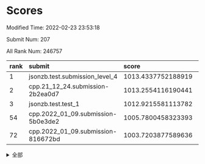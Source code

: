 # Scores

Modified Time: 2022-02-23 23:53:18

Submit Num: 207

All Rank Num: 246757

| rank |               submit               |       score        |       sigma        | pk_num |
| :--- | :--------------------------------- | :----------------- | :----------------- | :----- |
| 1    | jsonzb.test.submission_level_4     | 1013.4337752188919 | 0.801329859378283  | 4768   |
| 2    | cpp.21_12_24.submission-2b2ea0d7   | 1013.2554116190441 | 0.7704278071439883 | 4771   |
| 3    | jsonzb.test.test_1                 | 1012.9215581113782 | 0.790251020555241  | 4759   |
| 54   | cpp.2022_01_09.submission-5b0e3de2 | 1005.7800458323393 | 0.7237329057268447 | 4767   |
| 72   | cpp.2022_01_09.submission-816672bd | 1003.7203877589636 | 0.705654816154424  | 4764   |


<details>
<summary>全部</summary>

| rank |                 submit                 |       score        |       sigma        | pk_num |
| :--- | :------------------------------------- | :----------------- | :----------------- | :----- |
| 1    | jsonzb.test.submission_level_4         | 1013.4337752188919 | 0.801329859378283  | 4768   |
| 2    | cpp.21_12_24.submission-2b2ea0d7       | 1013.2554116190441 | 0.7704278071439883 | 4771   |
| 3    | jsonzb.test.test_1                     | 1012.9215581113782 | 0.790251020555241  | 4759   |
| 4    | gobigger.level_3.submission_level_3_39 | 1012.239618336635  | 0.7765456889226543 | 4767   |
| 5    | gobigger.level_3.submission_level_3_24 | 1012.0203394722677 | 0.7842088579700766 | 4768   |
| 6    | gobigger.level_3.submission_level_3_8  | 1011.8958155502565 | 0.7781459495697184 | 4767   |
| 7    | gobigger.level_3.submission_level_3_14 | 1011.2382976090807 | 0.759499807481299  | 4769   |
| 8    | gobigger.level_3.submission_level_3_30 | 1011.2306912562086 | 0.7680434360296552 | 4767   |
| 9    | gobigger.level_3.submission_level_3_25 | 1011.0787121378895 | 0.7723599947746252 | 4770   |
| 10   | gobigger.level_3.submission_level_3_36 | 1011.0526090073766 | 0.7671563969725804 | 4777   |
| 11   | gobigger.level_3.submission_level_3_1  | 1010.9700395607283 | 0.755360912395637  | 4772   |
| 12   | gobigger.level_3.submission_level_3_41 | 1010.6540233851894 | 0.753138836211715  | 4766   |
| 13   | gobigger.level_3.submission_level_3_21 | 1010.6484205621488 | 0.7576475010348295 | 4765   |
| 14   | gobigger.level_3.submission_level_3_11 | 1010.5917454926696 | 0.7763762824576118 | 4771   |
| 15   | gobigger.level_3.submission_level_3_34 | 1010.5815992986719 | 0.7630251379260883 | 4769   |
| 16   | gobigger.level_3.submission_level_3_32 | 1010.533088498914  | 0.7499834128188873 | 4764   |
| 17   | gobigger.level_3.submission_level_3_18 | 1010.2204842440176 | 0.7596406511959507 | 4764   |
| 18   | gobigger.level_3.submission_level_3_27 | 1010.1448809376482 | 0.7760364524878709 | 4765   |
| 19   | gobigger.level_3.submission_level_3_48 | 1010.0855510184317 | 0.7871142427221623 | 4770   |
| 20   | gobigger.level_3.submission_level_3_20 | 1010.073821493601  | 0.7617363697632649 | 4772   |
| 21   | gobigger.level_3.submission_level_3_38 | 1010.032473754662  | 0.7729377121798947 | 4764   |
| 22   | gobigger.level_3.submission_level_3_13 | 1010.0269374531105 | 0.7545056308554108 | 4767   |
| 23   | gobigger.level_3.submission_level_3_35 | 1009.9936225088878 | 0.7839402247932472 | 4770   |
| 24   | gobigger.level_3.submission_level_3_5  | 1009.9057209028476 | 0.7453240415253078 | 4767   |
| 25   | gobigger.level_3.submission_level_3_22 | 1009.851333132351  | 0.752064138740202  | 4769   |
| 26   | gobigger.level_3.submission_level_3_9  | 1009.8219788508909 | 0.7493245730056554 | 4768   |
| 27   | gobigger.level_3.submission_level_3_4  | 1009.7104979900272 | 0.7478465064510622 | 4770   |
| 28   | gobigger.level_3.submission_level_3_47 | 1009.7013538531071 | 0.7563198482683163 | 4767   |
| 29   | gobigger.level_3.submission_level_3_26 | 1009.6366873104516 | 0.7547323073090138 | 4769   |
| 30   | gobigger.level_3.submission_level_3_10 | 1009.5644682332185 | 0.7581012855711002 | 4764   |
| 31   | gobigger.level_3.submission_level_3_42 | 1009.5415610726222 | 0.7641956993810132 | 4769   |
| 32   | gobigger.level_3.submission_level_3_0  | 1009.5313210261904 | 0.7482885724446994 | 4771   |
| 33   | gobigger.level_3.submission_level_3_31 | 1009.5237342016441 | 0.7566753275467418 | 4769   |
| 34   | gobigger.level_3.submission_level_3_37 | 1009.4975287575344 | 0.7472601346664633 | 4767   |
| 35   | gobigger.level_3.submission_level_3_43 | 1009.4965849127327 | 0.7506381995463932 | 4773   |
| 36   | gobigger.level_3.submission_level_3_40 | 1009.4957232312279 | 0.7508340581771012 | 4775   |
| 37   | gobigger.level_3.submission_level_3_6  | 1009.4719287549536 | 0.7698305009088254 | 4771   |
| 38   | gobigger.level_3.submission_level_3_28 | 1009.4166601829669 | 0.7399141759313824 | 4770   |
| 39   | gobigger.level_3.submission_level_3_44 | 1009.3160320095304 | 0.7432726516173251 | 4766   |
| 40   | gobigger.level_3.submission_level_3_33 | 1009.2032702437842 | 0.7485521273038059 | 4771   |
| 41   | gobigger.level_3.submission_level_3_23 | 1009.1744347564185 | 0.7512130641286319 | 4770   |
| 42   | gobigger.level_3.submission_level_3_15 | 1009.1206060648673 | 0.7386650287898584 | 4769   |
| 43   | gobigger.level_3.submission_level_3_3  | 1009.1161012537755 | 0.7344481167874142 | 4767   |
| 44   | gobigger.level_3.submission_level_3_46 | 1009.0824095262614 | 0.7499217332887683 | 4762   |
| 45   | gobigger.level_3.submission_level_3_2  | 1009.0063848673603 | 0.7496650803462683 | 4764   |
| 46   | gobigger.level_3.submission_level_3_49 | 1008.9680553741972 | 0.7545457209745732 | 4768   |
| 47   | gobigger.level_3.submission_level_3_12 | 1008.8907823560829 | 0.7510568400283975 | 4766   |
| 48   | gobigger.level_3.submission_level_3_17 | 1008.8486467866638 | 0.7502735770969694 | 4772   |
| 49   | gobigger.level_3.submission_level_3_45 | 1008.7079094209698 | 0.7445832036394102 | 4766   |
| 50   | gobigger.level_3.submission_level_3_7  | 1008.682328499001  | 0.7543894350352129 | 4770   |
| 51   | gobigger.level_3.submission_level_3_16 | 1008.5860561526825 | 0.7358116851952333 | 4769   |
| 52   | gobigger.level_3.submission_level_3_29 | 1008.3414189635408 | 0.7440499795517804 | 4766   |
| 53   | gobigger.level_3.submission_level_3_19 | 1008.1245940715249 | 0.7306170370246624 | 4769   |
| 54   | cpp.2022_01_09.submission-5b0e3de2     | 1005.7800458323393 | 0.7237329057268447 | 4767   |
| 55   | gobigger.level_1.submission_level_1_26 | 1004.8321584592023 | 0.7201551147056737 | 4773   |
| 56   | gobigger.level_1.submission_level_1_23 | 1004.7594261590523 | 0.7379328063137234 | 4769   |
| 57   | gobigger.level_1.submission_level_1_33 | 1004.67688831417   | 0.7243201471499625 | 4773   |
| 58   | gobigger.level_1.submission_level_1_43 | 1004.590505165036  | 0.7102114158055254 | 4768   |
| 59   | gobigger.level_1.submission_level_1_13 | 1004.3511079756178 | 0.727288740999196  | 4770   |
| 60   | gobigger.level_1.submission_level_1_8  | 1004.2044500158199 | 0.7165271197942115 | 4777   |
| 61   | gobigger.level_1.submission_level_1_0  | 1004.1860213310015 | 0.7083518610961169 | 4771   |
| 62   | gobigger.level_1.submission_level_1_4  | 1004.1510999418982 | 0.722909479778447  | 4772   |
| 63   | gobigger.level_1.submission_level_1_28 | 1004.0935233143914 | 0.712832766046472  | 4769   |
| 64   | gobigger.level_1.submission_level_1_48 | 1003.9475447547417 | 0.7036703666215313 | 4765   |
| 65   | gobigger.level_1.submission_level_1_3  | 1003.9130984253318 | 0.7233103404195328 | 4764   |
| 66   | gobigger.level_1.submission_level_1_31 | 1003.9001631031198 | 0.7143866486332593 | 4764   |
| 67   | gobigger.level_1.submission_level_1_6  | 1003.8613827365099 | 0.7234269561685825 | 4768   |
| 68   | gobigger.level_1.submission_level_1_25 | 1003.8563376991772 | 0.727820381838288  | 4771   |
| 69   | gobigger.level_1.submission_level_1_38 | 1003.8133093037246 | 0.7262266007401471 | 4766   |
| 70   | gobigger.level_1.submission_level_1_20 | 1003.81073186534   | 0.7247140812298364 | 4765   |
| 71   | gobigger.level_1.submission_level_1_46 | 1003.7892928043005 | 0.7218065483179142 | 4771   |
| 72   | cpp.2022_01_09.submission-816672bd     | 1003.7203877589636 | 0.705654816154424  | 4764   |
| 73   | gobigger.level_1.submission_level_1_5  | 1003.6713120607056 | 0.7244702244001068 | 4771   |
| 74   | gobigger.level_1.submission_level_1_29 | 1003.6373505717107 | 0.720561683011138  | 4770   |
| 75   | gobigger.level_1.submission_level_1_44 | 1003.5442549704353 | 0.7131732404042669 | 4770   |
| 76   | gobigger.level_1.submission_level_1_27 | 1003.512992905894  | 0.7097265873898644 | 4763   |
| 77   | gobigger.level_1.submission_level_1_30 | 1003.3780689689423 | 0.7138199492521391 | 4768   |
| 78   | gobigger.level_1.submission_level_1_47 | 1003.357479339745  | 0.7150507793260695 | 4764   |
| 79   | gobigger.level_1.submission_level_1_24 | 1003.3298212552602 | 0.7177533041205215 | 4771   |
| 80   | gobigger.level_1.submission_level_1_12 | 1003.3138078038521 | 0.7097307687830902 | 4767   |
| 81   | gobigger.level_1.submission_level_1_2  | 1003.3134560468534 | 0.7079131328615266 | 4767   |
| 82   | gobigger.level_1.submission_level_1_39 | 1003.2863405191079 | 0.7082140034490529 | 4769   |
| 83   | gobigger.level_1.submission_level_1_35 | 1003.2840730572037 | 0.723853397681558  | 4771   |
| 84   | gobigger.level_1.submission_level_1_17 | 1003.2757704298601 | 0.7202785660243758 | 4767   |
| 85   | gobigger.level_1.submission_level_1_21 | 1003.1916071837248 | 0.7262530483203864 | 4768   |
| 86   | gobigger.level_1.submission_level_1_11 | 1003.1419808526593 | 0.7153174357688519 | 4769   |
| 87   | gobigger.level_1.submission_level_1_32 | 1003.1254417319706 | 0.7171715874475264 | 4764   |
| 88   | gobigger.level_1.submission_level_1_34 | 1003.0486098791363 | 0.7132961286986921 | 4767   |
| 89   | gobigger.level_1.submission_level_1_1  | 1003.0171295777997 | 0.7155213076886111 | 4770   |
| 90   | gobigger.level_1.submission_level_1_16 | 1002.924333049809  | 0.713518643101545  | 4764   |
| 91   | gobigger.level_1.submission_level_1_42 | 1002.8941085789485 | 0.7151603384056106 | 4764   |
| 92   | gobigger.level_1.submission_level_1_7  | 1002.8727853139319 | 0.7247080427081121 | 4767   |
| 93   | gobigger.level_1.submission_level_1_41 | 1002.8691618727054 | 0.7226095224243896 | 4771   |
| 94   | gobigger.level_1.submission_level_1_14 | 1002.865622469683  | 0.7102560180314587 | 4765   |
| 95   | gobigger.level_1.submission_level_1_10 | 1002.849395847729  | 0.7099613354224179 | 4770   |
| 96   | gobigger.level_1.submission_level_1_9  | 1002.82401364605   | 0.707529338973955  | 4773   |
| 97   | gobigger.level_1.submission_level_1_22 | 1002.6880002760329 | 0.70302520941175   | 4768   |
| 98   | gobigger.level_1.submission_level_1_15 | 1002.576570724726  | 0.7198352022247    | 4765   |
| 99   | gobigger.level_1.submission_level_1_37 | 1002.5728880125836 | 0.7131604326446465 | 4760   |
| 100  | gobigger.level_1.submission_level_1_49 | 1002.5583924419474 | 0.7157226322873023 | 4776   |
| 101  | gobigger.level_1.submission_level_1_45 | 1002.5392254719341 | 0.7222348221283656 | 4770   |
| 102  | gobigger.level_1.submission_level_1_19 | 1002.5146189583252 | 0.7122625328820485 | 4770   |
| 103  | gobigger.level_1.submission_level_1_36 | 1002.5000542373747 | 0.7173187675894096 | 4769   |
| 104  | gobigger.level_1.submission_level_1_18 | 1001.9874556876986 | 0.710652539384568  | 4771   |
| 105  | gobigger.level_1.submission_level_1_40 | 1001.5868163556212 | 0.7046231715358141 | 4770   |
| 106  | gobigger.random.submission_random_40   | 997.2890006556555  | 0.7127944576286965 | 4765   |
| 107  | gobigger.random.submission_random_7    | 997.0372332760621  | 0.7100057945552842 | 4766   |
| 108  | gobigger.random.submission_random_10   | 996.8812258798899  | 0.6959990019936912 | 4768   |
| 109  | gobigger.random.submission_random_27   | 996.7563324799103  | 0.7059688934179186 | 4770   |
| 110  | gobigger.random.submission_random_24   | 996.6776822446317  | 0.7031117995476117 | 4765   |
| 111  | gobigger.random.submission_random_4    | 996.6575328821125  | 0.7100111571609595 | 4767   |
| 112  | gobigger.random.submission_random_41   | 996.6153525171176  | 0.7102538149629172 | 4773   |
| 113  | gobigger.random.submission_random_2    | 996.5864680457775  | 0.7129483426356668 | 4762   |
| 114  | gobigger.random.submission_random_17   | 996.4907565773896  | 0.7132521398366329 | 4770   |
| 115  | gobigger.random.submission_random_39   | 996.4841311469631  | 0.7249445656517821 | 4768   |
| 116  | gobigger.random.submission_random_38   | 996.4436629585576  | 0.7122447666470207 | 4762   |
| 117  | gobigger.random.submission_random_3    | 996.2848588477983  | 0.703397896701596  | 4771   |
| 118  | gobigger.random.submission_random_13   | 996.2742089273875  | 0.7251264287058286 | 4765   |
| 119  | gobigger.random.submission_random_14   | 996.2577864317151  | 0.7181681723823995 | 4770   |
| 120  | gobigger.random.submission_random_44   | 996.1199030689727  | 0.7141666702400331 | 4771   |
| 121  | gobigger.random.submission_random_25   | 996.089753941358   | 0.7058575411257151 | 4769   |
| 122  | gobigger.random.submission_random_12   | 996.0809684096263  | 0.6988050465701117 | 4773   |
| 123  | gobigger.random.submission_random_5    | 996.0599756656048  | 0.7095150693584655 | 4764   |
| 124  | gobigger.random.submission_random_34   | 995.9915293489856  | 0.7118141741023253 | 4766   |
| 125  | gobigger.random.submission_random_26   | 995.9432192405155  | 0.7072381017486381 | 4769   |
| 126  | gobigger.random.submission_random_43   | 995.9266128561333  | 0.7051478886678119 | 4767   |
| 127  | gobigger.random.submission_random_15   | 995.8640409950472  | 0.6981494278309109 | 4770   |
| 128  | gobigger.random.submission_random_48   | 995.8535152633466  | 0.7043209345493456 | 4772   |
| 129  | gobigger.random.submission_random_36   | 995.8087917701795  | 0.7131448370445979 | 4773   |
| 130  | gobigger.random.submission_random_42   | 995.804733816219   | 0.7173890662433737 | 4765   |
| 131  | gobigger.random.submission_random_29   | 995.8019616665256  | 0.7141833909128993 | 4768   |
| 132  | gobigger.random.submission_random_1    | 995.7771668657556  | 0.7106899040795291 | 4773   |
| 133  | gobigger.random.submission_random_28   | 995.7770238292983  | 0.7005569494343614 | 4761   |
| 134  | gobigger.random.submission_random_19   | 995.7113677461062  | 0.709937085608079  | 4765   |
| 135  | gobigger.random.submission_random_33   | 995.6913850845262  | 0.7102520700473078 | 4765   |
| 136  | gobigger.random.submission_random_22   | 995.5569313801561  | 0.7142885554979901 | 4767   |
| 137  | gobigger.random.submission_random_45   | 995.5411775047367  | 0.7117132448869791 | 4768   |
| 138  | gobigger.random.submission_random_46   | 995.5089465152156  | 0.7161443534032855 | 4774   |
| 139  | gobigger.random.submission_random_23   | 995.468630826753   | 0.7328794291443335 | 4769   |
| 140  | gobigger.random.submission_random_47   | 995.4610031399059  | 0.7109085047505042 | 4770   |
| 141  | gobigger.random.submission_random_32   | 995.4603595276571  | 0.7066621786703825 | 4765   |
| 142  | gobigger.random.submission_random_0    | 995.3326623436649  | 0.7113867993203133 | 4766   |
| 143  | gobigger.random.submission_random_6    | 995.2706643052289  | 0.7166502886370922 | 4762   |
| 144  | gobigger.random.submission_random_35   | 995.2636521998088  | 0.7205637709184786 | 4771   |
| 145  | gobigger.random.submission_random_11   | 995.2311883061308  | 0.714300079221301  | 4767   |
| 146  | gobigger.random.submission_random_16   | 995.2206236436373  | 0.7206011296837481 | 4766   |
| 147  | gobigger.random.submission_random_9    | 995.2158268164033  | 0.710833787564469  | 4773   |
| 148  | gobigger.random.submission_random_37   | 995.1961093509058  | 0.7156034191096874 | 4768   |
| 149  | gobigger.random.submission_random_21   | 995.1856220054001  | 0.7145672424364091 | 4768   |
| 150  | gobigger.random.submission_random_49   | 995.0476620030295  | 0.7136920578845736 | 4769   |
| 151  | gobigger.random.submission_random_30   | 994.9943295854077  | 0.7079487868335917 | 4769   |
| 152  | gobigger.random.submission_random_20   | 994.6414703813819  | 0.7187470105279461 | 4770   |
| 153  | gobigger.random.submission_random_18   | 994.6076230909863  | 0.7390037690109279 | 4774   |
| 154  | gobigger.random.submission_random_8    | 994.5449438911381  | 0.7263876080313022 | 4770   |
| 155  | gobigger.random.submission_random_31   | 994.4914542936123  | 0.7186506640118916 | 4771   |
| 156  | gobigger.level_2.submission_level_2_14 | 994.016961192997   | 0.7310074652722195 | 4767   |
| 157  | gobigger.level_2.submission_level_2_22 | 993.9660961116783  | 0.7319084498572215 | 4768   |
| 158  | gobigger.level_2.submission_level_2_15 | 993.6218019575889  | 0.7357498120998957 | 4764   |
| 159  | gobigger.level_2.submission_level_2_27 | 993.591736558802   | 0.7367879824054908 | 4772   |
| 160  | gobigger.level_2.submission_level_2_0  | 993.5285222494063  | 0.7443063456182271 | 4770   |
| 161  | gobigger.level_2.submission_level_2_28 | 993.4512467907723  | 0.7228709639677957 | 4763   |
| 162  | gobigger.level_2.submission_level_2_48 | 993.3880838306073  | 0.7243960416642767 | 4771   |
| 163  | gobigger.level_2.submission_level_2_37 | 993.3285058423055  | 0.7365938671369467 | 4770   |
| 164  | gobigger.level_2.submission_level_2_21 | 993.3186347564995  | 0.7451995354766467 | 4767   |
| 165  | gobigger.level_2.submission_level_2_49 | 993.2042935743787  | 0.7305694952470557 | 4774   |
| 166  | gobigger.level_2.submission_level_2_36 | 993.0860204653812  | 0.7424227207735888 | 4775   |
| 167  | gobigger.level_2.submission_level_2_9  | 992.9018415119867  | 0.7351980124590478 | 4766   |
| 168  | gobigger.level_2.submission_level_2_32 | 992.840130013698   | 0.7405005935346377 | 4768   |
| 169  | gobigger.level_2.submission_level_2_8  | 992.8144715207544  | 0.733708551251568  | 4764   |
| 170  | gobigger.level_2.submission_level_2_19 | 992.7942040278913  | 0.7446345816835277 | 4771   |
| 171  | gobigger.level_2.submission_level_2_23 | 992.7940514746757  | 0.7421727102133092 | 4763   |
| 172  | gobigger.level_2.submission_level_2_26 | 992.605643492397   | 0.7552850992456699 | 4772   |
| 173  | gobigger.level_2.submission_level_2_17 | 992.5566947850588  | 0.7573509648768658 | 4760   |
| 174  | gobigger.level_2.submission_level_2_47 | 992.5364216272477  | 0.7398446049398149 | 4770   |
| 175  | gobigger.level_2.submission_level_2_41 | 992.5118112280012  | 0.7433141628994248 | 4763   |
| 176  | gobigger.level_2.submission_level_2_13 | 992.442584783531   | 0.7444039928679682 | 4767   |
| 177  | gobigger.level_2.submission_level_2_4  | 992.3902451614971  | 0.7354903871446651 | 4769   |
| 178  | gobigger.level_2.submission_level_2_12 | 992.3775285857374  | 0.7382178678719873 | 4765   |
| 179  | gobigger.level_2.submission_level_2_39 | 992.3572479481161  | 0.7442006323666119 | 4762   |
| 180  | gobigger.level_2.submission_level_2_18 | 992.3291268639688  | 0.7320214720904302 | 4771   |
| 181  | gobigger.level_2.submission_level_2_10 | 992.3289099865234  | 0.7399096134225784 | 4771   |
| 182  | gobigger.level_2.submission_level_2_30 | 992.3123420019115  | 0.7278098825123278 | 4766   |
| 183  | gobigger.level_2.submission_level_2_31 | 992.2607037511115  | 0.7482867185505593 | 4766   |
| 184  | gobigger.level_2.submission_level_2_42 | 992.2424440412051  | 0.7300785235994612 | 4772   |
| 185  | gobigger.level_2.submission_level_2_40 | 992.2334061431624  | 0.7580511678379237 | 4764   |
| 186  | gobigger.level_2.submission_level_2_46 | 992.159842778436   | 0.7491001083141174 | 4769   |
| 187  | gobigger.level_2.submission_level_2_20 | 992.1233554856626  | 0.746382686064582  | 4766   |
| 188  | gobigger.level_2.submission_level_2_1  | 991.9516227854325  | 0.7360658650855917 | 4771   |
| 189  | gobigger.level_2.submission_level_2_45 | 991.9095235984684  | 0.7420141918737961 | 4766   |
| 190  | gobigger.level_2.submission_level_2_25 | 991.8876023467633  | 0.742510166553323  | 4774   |
| 191  | gobigger.level_2.submission_level_2_3  | 991.741618311936   | 0.7497758916908313 | 4766   |
| 192  | gobigger.level_2.submission_level_2_16 | 991.6038021866391  | 0.7480900565948129 | 4768   |
| 193  | gobigger.level_2.submission_level_2_29 | 991.599065013217   | 0.757418066026581  | 4768   |
| 194  | gobigger.level_2.submission_level_2_44 | 991.5860262418066  | 0.7404524152731208 | 4766   |
| 195  | gobigger.level_2.submission_level_2_38 | 991.5128837122878  | 0.7595703261424511 | 4766   |
| 196  | gobigger.level_2.submission_level_2_6  | 991.3984062493267  | 0.7380964692137728 | 4773   |
| 197  | gobigger.level_2.submission_level_2_11 | 991.3300575124557  | 0.7458033221840261 | 4769   |
| 198  | gobigger.level_2.submission_level_2_24 | 991.2768657952624  | 0.7627506316353386 | 4770   |
| 199  | gobigger.level_2.submission_level_2_34 | 991.2675690696559  | 0.7379847459008176 | 4769   |
| 200  | gobigger.level_2.submission_level_2_7  | 991.2093575994654  | 0.7516751391838032 | 4762   |
| 201  | gobigger.level_2.submission_level_2_35 | 991.0959441271156  | 0.7451796580816569 | 4772   |
| 202  | gobigger.level_2.submission_level_2_5  | 990.9391318808057  | 0.7468639120367252 | 4774   |
| 203  | gobigger.level_2.submission_level_2_43 | 990.7918316991996  | 0.7572754220948321 | 4773   |
| 204  | gobigger.level_2.submission_level_2_33 | 989.9724413321118  | 0.7616979590663762 | 4769   |
| 205  | gobigger.level_2.submission_level_2_2  | 989.1930501747953  | 0.7701273688674313 | 4765   |
| 206  | gobigger.none.submission_none_0        | 976.9352733569914  | 1.351512994967202  | 4774   |
| 207  | gobigger.none.submission_none_1        | 976.7033647369365  | 1.3757438377650153 | 4768   |

</details>